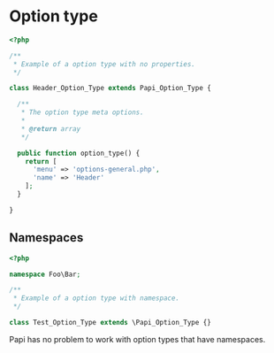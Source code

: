 # Option type

```php
<?php

/**
 * Example of a option type with no properties.
 */

class Header_Option_Type extends Papi_Option_Type {

  /**
   * The option type meta options.
   *
   * @return array
   */

  public function option_type() {
    return [
      'menu' => 'options-general.php',
      'name' => 'Header'
    ];
  }

}
```

## Namespaces

```php
<?php

namespace Foo\Bar;

/**
 * Example of a option type with namespace.
 */

class Test_Option_Type extends \Papi_Option_Type {}
```

Papi has no problem to work with option types that have namespaces.
